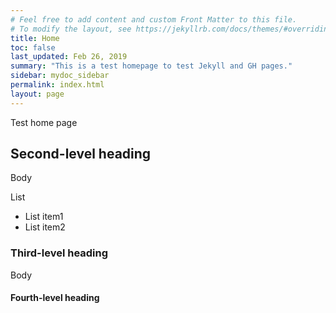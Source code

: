 ```yaml
---
# Feel free to add content and custom Front Matter to this file.
# To modify the layout, see https://jekyllrb.com/docs/themes/#overriding-theme-defaults
title: Home
toc: false
last_updated: Feb 26, 2019
summary: "This is a test homepage to test Jekyll and GH pages."
sidebar: mydoc_sidebar
permalink: index.html
layout: page
---
```


Test home page


## Second-level heading 

Body

List
*  List item1
*  List item2

### Third-level heading

Body


#### Fourth-level heading
